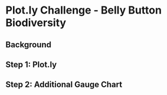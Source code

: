 # Plot.ly Challenge - Belly Button Biodiversity

## Background

## Step 1: Plot.ly

## Step 2: Additional Gauge Chart